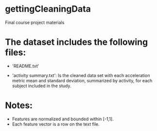# gettingCleaningData
Final course project materials


The dataset includes the following files:
=========================================

- 'README.txt'

- 'activity summary.txt': Is the cleaned data set with each acceleration metric mean and standard deviation, summarized by activity, for each subject included in the study.


Notes: 
======
- Features are normalized and bounded within [-1,1].
- Each feature vector is a row on the text file.

